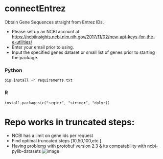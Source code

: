 # connectEntrez
Obtain Gene Sequences straight from Entrez IDs.  

* Please set up an NCBI account at https://ncbiinsights.ncbi.nlm.nih.gov/2017/11/02/new-api-keys-for-the-e-utilities/
* Enter your email prior to using.
* Input the specified genes dataset or small list of genes prior to starting the package.

### Python
```
pip install -r requirements.txt
```

### R
```
install.packages(c("seqinr", "stringr", "dplyr))
```


# Repo works in truncated steps: 
- NCBI has a limit on gene ids per request
- Find optimal truncated steps [10,50,100,etc.]
- Having problems with protobuf version 2.3 & its compatability with ncbi-pylib-datasets
![image](https://github.com/Dwalczyk19/connectEntrez/assets/92831596/2131bc75-1c89-4b41-b30f-b13862e6b9b4)

